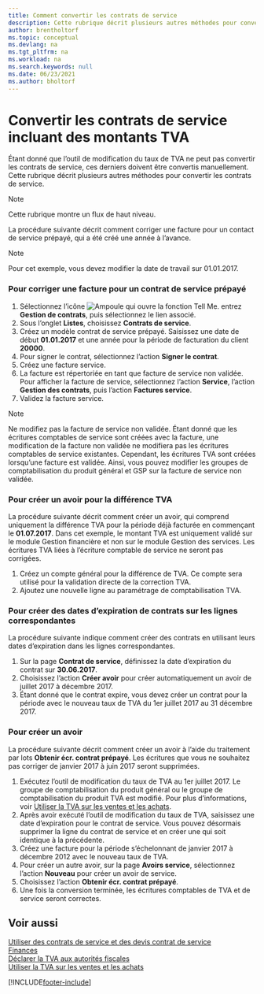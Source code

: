 ```yaml
---
title: Comment convertir les contrats de service
description: Cette rubrique décrit plusieurs autres méthodes pour convertir les contrats de service qui incluent les montants de TVA.
author: brentholtorf
ms.topic: conceptual
ms.devlang: na
ms.tgt_pltfrm: na
ms.workload: na
ms.search.keywords: null
ms.date: 06/23/2021
ms.author: bholtorf
---
```

# Convertir les contrats de service incluant des montants TVA
Étant donné que l’outil de modification du taux de TVA ne peut pas convertir les contrats de service, ces derniers doivent être convertis manuellement. Cette rubrique décrit plusieurs autres méthodes pour convertir les contrats de service.  

> [!NOTE]  
>  Cette rubrique montre un flux de haut niveau.  

 La procédure suivante décrit comment corriger une facture pour un contact de service prépayé, qui a été créé une année à l’avance.  

> [!NOTE]  
>  Pour cet exemple, vous devez modifier la date de travail sur 01.01.2017.  

### Pour corriger une facture pour un contrat de service prépayé  
1. Sélectionnez l’icône ![Ampoule qui ouvre la fonction Tell Me.](media/ui-search/search_small.png "Dites-moi ce que vous voulez faire") entrez **Gestion de contrats**, puis sélectionnez le lien associé.  
2. Sous l’onglet **Listes**, choisissez **Contrats de service**.  
3. Créez un modèle contrat de service prépayé. Saisissez une date de début **01.01.2017** et une année pour la période de facturation du client **20000**.  
4. Pour signer le contrat, sélectionnez l’action **Signer le contrat**.  
5. Créez une facture service.
6. La facture est répertoriée en tant que facture de service non validée. Pour afficher la facture de service, sélectionnez l’action **Service**, l’action **Gestion des contrats**, puis l’action **Factures service**.  
7. Validez la facture service.  

> [!NOTE]  
>  Ne modifiez pas la facture de service non validée. Étant donné que les écritures comptables de service sont créées avec la facture, une modification de la facture non validée ne modifiera pas les écritures comptables de service existantes. Cependant, les écritures TVA sont créées lorsqu’une facture est validée. Ainsi, vous pouvez modifier les groupes de comptabilisation du produit général et GSP sur la facture de service non validée.  

### Pour créer un avoir pour la différence TVA  
La procédure suivante décrit comment créer un avoir, qui comprend uniquement la différence TVA pour la période déjà facturée en commençant le **01.07.2017**. Dans cet exemple, le montant TVA est uniquement validé sur le module Gestion financière et non sur le module Gestion des services. Les écritures TVA liées à l’écriture comptable de service ne seront pas corrigées.  

1. Créez un compte général pour la différence de TVA. Ce compte sera utilisé pour la validation directe de la correction TVA.  
2. Ajoutez une nouvelle ligne au paramétrage de comptabilisation TVA.  

### Pour créer des dates d’expiration de contrats sur les lignes correspondantes  
La procédure suivante indique comment créer des contrats en utilisant leurs dates d’expiration dans les lignes correspondantes.  

1. Sur la page **Contrat de service**, définissez la date d’expiration du contrat sur **30.06.2017**.  
2. Choisissez l’action **Créer avoir** pour créer automatiquement un avoir de juillet 2017 à décembre 2017.  
3. Étant donné que le contrat expire, vous devez créer un contrat pour la période avec le nouveau taux de TVA du 1er juillet 2017 au 31 décembre 2017.  

### Pour créer un avoir  
La procédure suivante décrit comment créer un avoir à l’aide du traitement par lots **Obtenir écr. contrat prépayé**. Les écritures que vous ne souhaitez pas corriger de janvier 2017 à juin 2017 seront supprimées.  

1. Exécutez l’outil de modification du taux de TVA au 1er juillet 2017. Le groupe de comptabilisation du produit général ou le groupe de comptabilisation du produit TVA est modifié. Pour plus d’informations, voir [Utiliser la TVA sur les ventes et les achats](finance-work-with-vat.md).  
2. Après avoir exécuté l’outil de modification du taux de TVA, saisissez une date d’expiration pour le contrat de service. Vous pouvez désormais supprimer la ligne du contrat de service et en créer une qui soit identique à la précédente.  
3. Créez une facture pour la période s’échelonnant de janvier 2017 à décembre 2012 avec le nouveau taux de TVA.  
4. Pour créer un autre avoir, sur la page **Avoirs service**, sélectionnez l’action **Nouveau** pour créer un avoir de service.  
5. Choisissez l’action **Obtenir écr. contrat prépayé**.  
6. Une fois la conversion terminée, les écritures comptables de TVA et de service seront correctes.  

## Voir aussi  
[Utiliser des contrats de service et des devis contrat de service](service-how-to-create-service-contracts-and-service-contract-quotes.md)  
[Finances](finance.md)  
[Déclarer la TVA aux autorités fiscales](finance-how-report-vat.md)  
[Utiliser la TVA sur les ventes et les achats](finance-work-with-vat.md)  


[!INCLUDE[footer-include](includes/footer-banner.md)]